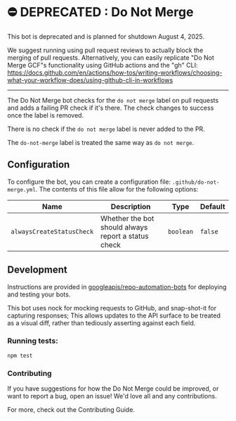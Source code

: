 # ⛔️ DEPRECATED : Do Not Merge

This bot is deprecated and is planned for shutdown August 4, 2025.

We suggest running using pull request reviews to actually block the merging of pull requests. Alternatively, you can easily replicate "Do Not Merge GCF"s functionality using GitHub actions and the "gh" CLI: https://docs.github.com/en/actions/how-tos/writing-workflows/choosing-what-your-workflow-does/using-github-cli-in-workflows

---

The Do Not Merge bot checks for the `do not merge` label on pull requests and
adds a failing PR check if it's there. The check changes to success once the
label is removed.

There is no check if the `do not merge` label is never added to the PR.

The `do-not-merge` label is treated the same way as `do not merge`.

## Configuration

To configure the bot, you can create a configuration file:
`.github/do-not-merge.yml`. The contents of this file allow for the following
options:

| Name                | Description                                        | Type       | Default                                                                               |
| ------------------- | -------------------------------------------------- | ---------- | ------------------------------------------------------------------------------------- |
| `alwaysCreateStatusCheck` | Whether the bot should always report a status check | `boolean` | `false` |

## Development

Instructions are provided in [googleapis/repo-automation-bots](https://github.com/googleapis/repo-automation-bots/blob/main/README.md) for deploying and testing your bots.

This bot uses nock for mocking requests to GitHub, and snap-shot-it for capturing responses; This allows updates to the API surface to be treated as a visual diff, rather than tediously asserting against each field.

### Running tests:

`npm test`

### Contributing

If you have suggestions for how the Do Not Merge could be improved, or want to
report a bug, open an issue! We'd love all and any contributions.

For more, check out the Contributing Guide.
